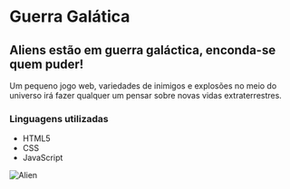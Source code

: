 # Guerra Galática

## Aliens estão em guerra galáctica, enconda-se quem puder!

Um pequeno jogo web, variedades de inimigos e explosões no meio do universo irá fazer qualquer um pensar sobre novas vidas extraterrestres.

### Linguagens utilizadas

* HTML5
* CSS
* JavaScript


 ![Alien](https://github.com/WillSantosss/Imgs/blob/master/Jogo%20do%20alien.jpg) 

